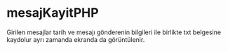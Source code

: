 # mesajKayitPHP
Girilen mesajlar tarih ve mesajı gönderenin bilgileri ile birlikte txt belgesine kaydolur ayrı zamanda ekranda da görüntülenir.
